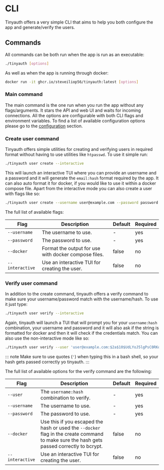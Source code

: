 # CLI

Tinyauth offers a very simple CLI that aims to help you both configure the app and generate/verify the users.

## Commands

All commands can be both run when the app is run as an executable:

```sh
./tinyauth [options]
```

As well as when the app is running through docker:

```sh
docker run -it ghcr.io/steveiliop56/tinyauth:latest [options]
```

### Main command

The main command is the one run when you run the app without any flags/arguments. It stars the API and web UI and waits for incoming connections. All the options are configurable with both CLI flags and environment variables. To find a list of available configuration options please go to the [configuration](./configuration.md) section.

### Create user command

Tinyauth offers simple utilities for creating and verifying users in required format without having to use utilities like `htpasswd`. To use it simple run:

```sh
./tinyauth user create --interactive
```

This will launch an interactive TUI where you can provide an username and a password and it will generate the `email:hash` format required by the app. It can also auto format it for docker, if you would like to use it within a docker compose file. Apart from the interactive mode you can also create a user with flags like so:

```sh
./tinyauth user create --username user@example.com --password password
```

The full list of available flags:

| Flag            | Description                                          | Default | Required |
| --------------- | ---------------------------------------------------- | ------- | -------- |
| `--username`    | The username to use.                                 | -       | yes      |
| `--password`    | The password to use.                                 | -       | yes      |
| `--docker`      | Format the output for use with docker compose files. | false   | no       |
| `--interactive` | Use an interactive TUI for creating the user.        | false   | no       |

### Verify user command

In addition to the create command, tinyauth offers a verify command to make sure your username/password match with the username/hash. To use it just type:

```sh
./tinyauth user verify --interactive
```

Again, tinyauth will launch a TUI that will prompt you for your `username:hash` combination, your username and password and it will also ask if the string is formatted for docker and then it will check if the credentials match. You can also use the non-interactive mode like so:

```sh
./tinyauth user verify --user 'user@example.com:$2a$10$UdLYoJ5lgPsC0RKqYH/jMua7zIn0g9kPqWmhYayJYLaZQ/FTmH2/u' --username user@example.com --password password
```

::: note
Make sure to use quotes (`'`) when typing this in a bash shell, so your hash gets passed correctly yo tinyauth.
:::

The full list of available options for the verify command are the following:

| Flag            | Description                                                                                                                               | Default | Required |
| --------------- | ----------------------------------------------------------------------------------------------------------------------------------------- | ------- | -------- |
| `--user`        | The `username:hash` combination to verify.                                                                                                | -       | yes      |
| `--username`    | The username to use.                                                                                                                      | -       | yes      |
| `--password`    | The password to use.                                                                                                                      | -       | yes      |
| `--docker`      | Use this if you escaped the hash or used the `--docker` flag in the create command to make sure the hash gets passed correctly to bcrypt. | false   | no       |
| `--interactive` | Use an interactive TUI for creating the user.                                                                                             | false   | no       |
